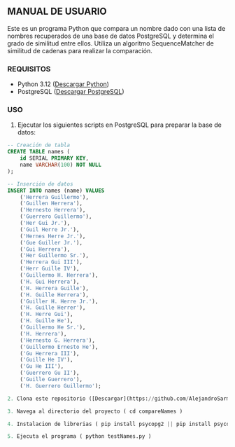 ## MANUAL DE USUARIO

Este es un programa Python que compara un nombre dado con una lista de nombres recuperados de una base de datos PostgreSQL y determina el grado de similitud entre ellos. Utiliza un algoritmo SequenceMatcher de similitud de cadenas para realizar la comparación.

### REQUISITOS
- Python 3.12 ([Descargar Python](https://www.python.org/downloads/))
- PostgreSQL ([Descargar PostgreSQL](https://www.postgresql.org/download/))

### USO

1. Ejecutar los siguientes scripts en PostgreSQL para preparar la base de datos:

```sql
-- Creación de tabla
CREATE TABLE names (
    id SERIAL PRIMARY KEY,
    name VARCHAR(100) NOT NULL
);

-- Inserción de datos
INSERT INTO names (name) VALUES
    ('Herrera Guillermo'),
    ('Guillen Herrera'),
    ('Hernesto Herrera'),
    ('Guerrero Guillermo'),
    ('Her Gui Jr.'),
    ('Guil Herre Jr.'),
    ('Hernes Herre Jr.'),
    ('Gue Guiller Jr.'),
    ('Gui Herrera'),
    ('Her Guillermo Sr.'),
    ('Herrera Gui III'),
    ('Herr Guille IV'),
    ('Guillermo H. Herrera'),
    ('H. Gui Herrera'),
    ('H. Herrera Guille'),
    ('H. Guille Herrera'),
    ('Guiller H. Herre Jr.'),
    ('H. Guille Herrer'),
    ('H. Herre Gui'),
    ('H. Guille He'),
    ('Guillermo He Sr.'),
    ('H. Herrera'),
    ('Hernesto G. Herrera'),
    ('Guillermo Ernesto He'),
    ('Gu Herrera III'),
    ('Guille He IV'),
    ('Gu He III'),
    ('Guerrero Gu II'),
    ('Guille Guerrero'),
    ('H. Guerrero Guillermo');

2. Clona este repositorio ([Descargar](https://github.com/AlejandroSarmientoC/technical-test.git))

3. Navega al directorio del proyecto ( cd compareNames )

4. Instalacion de librerias ( pip install psycopg2 || pip install psycopg2-binary )

5. Ejecuta el programa ( python testNames.py )
